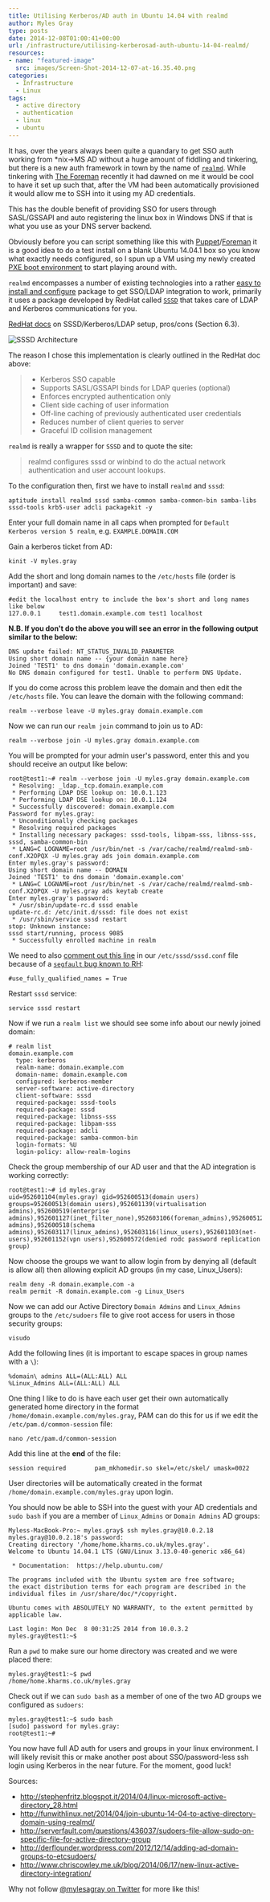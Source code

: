 ```yaml
---
title: Utilising Kerberos/AD auth in Ubuntu 14.04 with realmd
author: Myles Gray
type: posts
date: 2014-12-08T01:00:41+00:00
url: /infrastructure/utilising-kerberosad-auth-ubuntu-14-04-realmd/
resources:
- name: "featured-image"
  src: images/Screen-Shot-2014-12-07-at-16.35.40.png
categories:
  - Infrastructure
  - Linux
tags:
  - active directory
  - authentication
  - linux
  - ubuntu
---
```


It has, over the years always been quite a quandary to get SSO auth working from *nix->MS AD without a huge amount of fiddling and tinkering, but there is a new auth framework in town by the name of [`realmd`][1]. While tinkering with [The Foreman][2] recently it had dawned on me it would be cool to have it set up such that, after the VM had been automatically provisioned it would allow me to SSH into it using my AD credentials.<!--more-->

This has the double benefit of providing SSO for users through SASL/GSSAPI and auto registering the linux box in Windows DNS if that is what you use as your DNS server backend.

Obviously before you can script something like this with [Puppet][3]/[Foreman][2] it is a good idea to do a test install on a blank Ubuntu 14.04.1 box so you know what exactly needs configured, so I spun up a VM using my newly created [PXE boot environment][4] to start playing around with.

`realmd` encompasses a number of existing technologies into a rather [easy to install and configure][5] package to get SSO/LDAP integration to work, primarily it uses a package developed by RedHat called [`SSSD`][6] that takes care of LDAP and Kerberos communications for you.

[RedHat docs][7] on SSSD/Kerberos/LDAP setup, pros/cons (Section 6.3).

![SSSD Architecture][8] 

The reason I chose this implementation is clearly outlined in the RedHat doc above:

>   * Kerberos SSO capable
>   * Supports SASL/GSSAPI binds for LDAP queries (optional)
>   * Enforces encrypted authentication only
>   * Client side caching of user information
>   * Off-line caching of previously authenticated user credentials
>   * Reduces number of client queries to server
>   * Graceful ID collision management

`realmd` is really a wrapper for `SSSD` and to quote the site:

> realmd configures sssd or winbind to do the actual network authentication and user account lookups.

To the configuration then, first we have to install `realmd` and `sssd`:

    aptitude install realmd sssd samba-common samba-common-bin samba-libs sssd-tools krb5-user adcli packagekit -y
    

Enter your full domain name in all caps when prompted for `Default Kerberos version 5 realm`, e.g. `EXAMPLE.DOMAIN.COM`

Gain a kerberos ticket from AD:

    kinit -V myles.gray
    

Add the short and long domain names to the `/etc/hosts` file (order is important) and save:

    #edit the localhost entry to include the box's short and long names like below
    127.0.0.1     test1.domain.example.com test1 localhost
    

**N.B. If you don't do the above you will see an error in the following output similar to the below:**

    DNS update failed: NT_STATUS_INVALID_PARAMETER
    Using short domain name -- {your domain name here}
    Joined 'TEST1' to dns domain 'domain.example.com'
    No DNS domain configured for test1. Unable to perform DNS Update.
    

If you do come across this problem leave the domain and then edit the `/etc/hosts` file. You can leave the domain with the following command:

    realm --verbose leave -U myles.gray domain.example.com
    

Now we can run our `realm join` command to join us to AD:

    realm --verbose join -U myles.gray domain.example.com
    

You will be prompted for your admin user's password, enter this and you should receive an output like below:

    root@test1:~# realm --verbose join -U myles.gray domain.example.com
     * Resolving: _ldap._tcp.domain.example.com
     * Performing LDAP DSE lookup on: 10.0.1.123
     * Performing LDAP DSE lookup on: 10.0.1.124
     * Successfully discovered: domain.example.com
    Password for myles.gray: 
     * Unconditionally checking packages
     * Resolving required packages
     * Installing necessary packages: sssd-tools, libpam-sss, libnss-sss, sssd, samba-common-bin
     * LANG=C LOGNAME=root /usr/bin/net -s /var/cache/realmd/realmd-smb-conf.X2OPQX -U myles.gray ads join domain.example.com
    Enter myles.gray's password:
    Using short domain name -- DOMAIN
    Joined 'TEST1' to dns domain 'domain.example.com'
     * LANG=C LOGNAME=root /usr/bin/net -s /var/cache/realmd/realmd-smb-conf.X2OPQX -U myles.gray ads keytab create
    Enter myles.gray's password:
     * /usr/sbin/update-rc.d sssd enable
    update-rc.d: /etc/init.d/sssd: file does not exist
     * /usr/sbin/service sssd restart
    stop: Unknown instance: 
    sssd start/running, process 9085
     * Successfully enrolled machine in realm 
    

We need to also [comment out this line][9] in our `/etc/sssd/sssd.conf` file because of a [`segfault` bug known to RH][10]:

    #use_fully_qualified_names = True
    

Restart `sssd` service:

    service sssd restart
    

Now if we run a `realm list` we should see some info about our newly joined domain:

    # realm list
    domain.example.com
      type: kerberos
      realm-name: domain.example.com
      domain-name: domain.example.com
      configured: kerberos-member
      server-software: active-directory
      client-software: sssd
      required-package: sssd-tools
      required-package: sssd
      required-package: libnss-sss
      required-package: libpam-sss
      required-package: adcli
      required-package: samba-common-bin
      login-formats: %U
      login-policy: allow-realm-logins
    

Check the group membership of our AD user and that the AD integration is working correctly:

    root@test1:~# id myles.gray
    uid=952601104(myles.gray) gid=952600513(domain users) groups=952600513(domain users),952601139(virtualisation admins),952600519(enterprise admins),952601127(inet_filter_none),952603106(foreman_admins),952600512(domain admins),952600518(schema admins),952603117(linux_admins),952603116(linux_users),952601103(net-users),952601152(vpn users),952600572(denied rodc password replication group)
    

Now choose the groups we want to allow login from by denying all (default is allow all) then allowing explicit AD groups (in my case, Linux_Users):

    realm deny -R domain.example.com -a
    realm permit -R domain.example.com -g Linux_Users
    

Now we can add our Active Directory `Domain Admins` and `Linux_Admins` groups to the `/etc/sudoers` file to give root access for users in those security groups:

    visudo
    

Add the following lines (it is important to escape spaces in group names with a `\`):

    %domain\ admins ALL=(ALL:ALL) ALL
    %Linux_Admins ALL=(ALL:ALL) ALL
    

One thing I like to do is have each user get their own automatically generated home directory in the format `/home/domain.example.com/myles.gray`, PAM can do this for us if we edit the `/etc/pam.d/common-session` file:

    nano /etc/pam.d/common-session
    

Add this line at the **end** of the file:

    session required        pam_mkhomedir.so skel=/etc/skel/ umask=0022
    

User directories will be automatically created in the format `/home/domain.example.com/myles.gray` upon login.

You should now be able to SSH into the guest with your AD credentials and `sudo bash` if you are a member of `Linux_Admins` or `Domain Admins` AD groups:

    Myless-MacBook-Pro:~ myles.gray$ ssh myles.gray@10.0.2.18
    myles.gray@10.0.2.18's password: 
    Creating directory '/home/home.kharms.co.uk/myles.gray'.
    Welcome to Ubuntu 14.04.1 LTS (GNU/Linux 3.13.0-40-generic x86_64)
    
     * Documentation:  https://help.ubuntu.com/
    
    The programs included with the Ubuntu system are free software;
    the exact distribution terms for each program are described in the
    individual files in /usr/share/doc/*/copyright.
    
    Ubuntu comes with ABSOLUTELY NO WARRANTY, to the extent permitted by
    applicable law.
    
    Last login: Mon Dec  8 00:31:25 2014 from 10.0.3.2
    myles.gray@test1:~$
    

Run a `pwd` to make sure our home directory was created and we were placed there:

    myles.gray@test1:~$ pwd
    /home/home.kharms.co.uk/myles.gray
    

Check out if we can `sudo bash` as a member of one of the two AD groups we configured as `sudoers`:

    myles.gray@test1:~$ sudo bash
    [sudo] password for myles.gray: 
    root@test1:~# 
    

You now have full AD auth for users and groups in your linux environment. I will likely revisit this or make another post about SSO/password-less ssh login using Kerberos in the near future. For the moment, good luck!

Sources:

  * <http://stephenfritz.blogspot.it/2014/04/linux-microsoft-active-directory_28.html>
  * <http://funwithlinux.net/2014/04/join-ubuntu-14-04-to-active-directory-domain-using-realmd/>
  * <http://serverfault.com/questions/436037/sudoers-file-allow-sudo-on-specific-file-for-active-directory-group>
  * <http://derflounder.wordpress.com/2012/12/14/adding-ad-domain-groups-to-etcsudoers/>
  * <http://www.chriscowley.me.uk/blog/2014/06/17/new-linux-active-directory-integration/>

Why not follow [@mylesagray on Twitter][11] for more like this!

 [1]: http://www.freedesktop.org/software/realmd/
 [2]: http://theforeman.org
 [3]: http://puppetlabs.com
 [4]: /infrastructure/enabling-pxe-boot-options-fortigate-dhcp/
 [5]: https://wiki.ubuntu.com/Enterprise/Authentication#Suggestions
 [6]: http://rhelblog.redhat.com/2014/01/20/who-goes-there/
 [7]: http://www.redhat.com/en/files/resources/en-rhel-intergrating-rhel-6-active-directory.pdf
 [8]: images/Screen-Shot-2014-12-07-at-16.35.40.png
 [9]: http://serverfault.com/questions/598476/how-to-use-realmd-in-ubuntu-14-04-lts-to-join-an-active-directory-domain
 [10]: https://bugzilla.redhat.com/show_bug.cgi?id=824616
 [11]: https://twitter.com/mylesagray